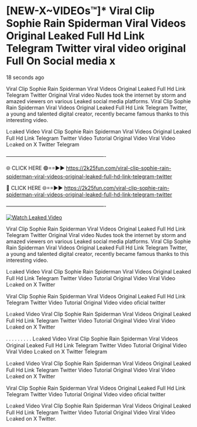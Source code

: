 # [NEW-X~VIDEOs™]* Viral Clip Sophie Rain Spiderman Viral Videos Original Leaked Full Hd Link Telegram Twitter viral video original Full On Social media x

18 seconds ago

Viral Clip Sophie Rain Spiderman Viral Videos Original Leaked Full Hd Link Telegram Twitter Original Viral video Nudes took the internet by storm and amazed viewers on various Leaked social media platforms. Viral Clip Sophie Rain Spiderman Viral Videos Original Leaked Full Hd Link Telegram Twitter, a young and talented digital creator, recently became famous thanks to this interesting video.

L𝚎aked Video Viral Clip Sophie Rain Spiderman Viral Videos Original Leaked Full Hd Link Telegram Twitter Video Tutorial Original Video Viral Video L𝚎aked on X Twitter Telegram

———————————————————-

🌐 CLICK HERE 🟢==►► https://2k25fun.com/viral-clip-sophie-rain-spiderman-viral-videos-original-leaked-full-hd-link-telegram-twitter

🔴 CLICK HERE 🌐==►► https://2k25fun.com/viral-clip-sophie-rain-spiderman-viral-videos-original-leaked-full-hd-link-telegram-twitter

———————————————————-

[![Watch Leaked Video](https://miro.medium.com/v2/resize:fit:828/format:webp/1*cilzJN44JGOrTw9NJCrNHA.gif "Watch Leaked Video")](https://2k25fun.com/viral-clip-sophie-rain-spiderman-viral-videos-original-leaked-full-hd-link-telegram-twitter)

Viral Clip Sophie Rain Spiderman Viral Videos Original Leaked Full Hd Link Telegram Twitter Original Viral video Nudes took the internet by storm and amazed viewers on various Leaked social media platforms. Viral Clip Sophie Rain Spiderman Viral Videos Original Leaked Full Hd Link Telegram Twitter, a young and talented digital creator, recently became famous thanks to this interesting video.

L𝚎aked Video Viral Clip Sophie Rain Spiderman Viral Videos Original Leaked Full Hd Link Telegram Twitter Video Tutorial Original Video Viral Video L𝚎aked on X Twitter

Viral Clip Sophie Rain Spiderman Viral Videos Original Leaked Full Hd Link Telegram Twitter Video Tutorial Original Video video oficial twitter

L𝚎aked Video Viral Clip Sophie Rain Spiderman Viral Videos Original Leaked Full Hd Link Telegram Twitter Video Tutorial Original Video Viral Video L𝚎aked on X Twitter

. . . . . . . . . L𝚎aked Video Viral Clip Sophie Rain Spiderman Viral Videos Original Leaked Full Hd Link Telegram Twitter Video Tutorial Original Video Viral Video L𝚎aked on X Twitter Telegram

L𝚎aked Video Viral Clip Sophie Rain Spiderman Viral Videos Original Leaked Full Hd Link Telegram Twitter Video Tutorial Original Video Viral Video L𝚎aked on X Twitter

Viral Clip Sophie Rain Spiderman Viral Videos Original Leaked Full Hd Link Telegram Twitter Video Tutorial Original Video video oficial twitter

L𝚎aked Video Viral Clip Sophie Rain Spiderman Viral Videos Original Leaked Full Hd Link Telegram Twitter Video Tutorial Original Video Viral Video L𝚎aked on X Twitter.